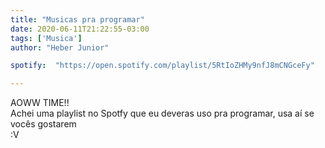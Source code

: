 ```yaml
---
title: "Musicas pra programar"
date: 2020-06-11T21:22:55-03:00
tags: ['Musica']
author: "Heber Junior"

spotify:  "https://open.spotify.com/playlist/5RtIoZHMy9nfJ8mCNGceFy"

---
```


AOWW TIME!!
<br> 
Achei uma playlist no Spotfy que eu deveras uso pra programar, usa aí se vocês gostarem 
<br>
:V
